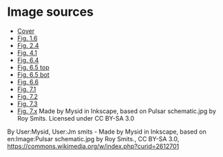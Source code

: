 Image sources
=============

* [Cover](https://apod.nasa.gov/apod/ap990604.html)
* [Fig. 1.6](https://ui.adsabs.harvard.edu/abs/1997A%26A...323L..49P/abstract)
* [Fig. 2.4](https://apod.nasa.gov/apod/ap191117.html)
* [Fig. 4.1](https://apod.nasa.gov/apod/ap150628.html)
* [Fig. 6.4](https://www.nasa.gov/mission_pages/hinode/solar_013.html)
* [Fig. 6.5 top](https://apod.nasa.gov/apod/ap161129.html)
* [Fig. 6.5 bot](https://apod.nasa.gov/apod/ap170330.html)
* [Fig. 6.6](https://apod.nasa.gov/apod/ap151227.html)
* [Fig. 7.1](https://apod.nasa.gov/apod/ap010223.html)
* [Fig. 7.2](https://apod.nasa.gov/apod/ap200216.html)
* [Fig. 7.3](https://apod.nasa.gov/apod/ap100106.html)
* [Fig. 7.x](https://commons.wikimedia.org/wiki/File:Pulsar_schematic.svg) Made by Mysid in Inkscape, based on Pulsar schematic.jpg by Roy Smits. Licensed under CC BY-SA 3.0

By User:Mysid, User:Jm smits - Made by Mysid in Inkscape, based on en:Image:Pulsar schematic.jpg by Roy Smits., CC BY-SA 3.0, https://commons.wikimedia.org/w/index.php?curid=2612701
